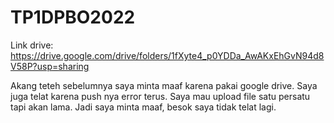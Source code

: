 # TP1DPBO2022

Link drive: https://drive.google.com/drive/folders/1fXyte4_p0YDDa_AwAKxEhGvN94d8V58P?usp=sharing

Akang teteh sebelumnya saya minta maaf karena pakai google drive. Saya juga telat karena push nya error terus. Saya mau upload file satu persatu tapi akan lama. Jadi saya minta maaf, besok saya tidak telat lagi. 
